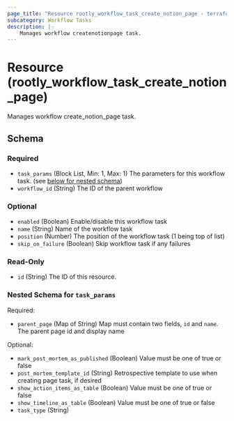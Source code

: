 ```yaml
---
page_title: "Resource rootly_workflow_task_create_notion_page - terraform-provider-rootly"
subcategory: Workflow Tasks
description: |-
    Manages workflow createnotionpage task.
---
```


# Resource (rootly_workflow_task_create_notion_page)

Manages workflow create_notion_page task.



<!-- schema generated by tfplugindocs -->
## Schema

### Required

- `task_params` (Block List, Min: 1, Max: 1) The parameters for this workflow task. (see [below for nested schema](#nestedblock--task_params))
- `workflow_id` (String) The ID of the parent workflow

### Optional

- `enabled` (Boolean) Enable/disable this workflow task
- `name` (String) Name of the workflow task
- `position` (Number) The position of the workflow task (1 being top of list)
- `skip_on_failure` (Boolean) Skip workflow task if any failures

### Read-Only

- `id` (String) The ID of this resource.

<a id="nestedblock--task_params"></a>
### Nested Schema for `task_params`

Required:

- `parent_page` (Map of String) Map must contain two fields, `id` and `name`. The parent page id and display name

Optional:

- `mark_post_mortem_as_published` (Boolean) Value must be one of true or false
- `post_mortem_template_id` (String) Retrospective template to use when creating page task, if desired
- `show_action_items_as_table` (Boolean) Value must be one of true or false
- `show_timeline_as_table` (Boolean) Value must be one of true or false
- `task_type` (String)
